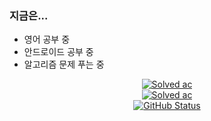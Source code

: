 ### 지금은...
- 영어 공부 중
- 안드로이드 공부 중
- 알고리즘 문제 푸는 중


<p align="center">
  <a href="https://github.com/HamBP"><img alt="Solved ac" src="https://hits.seeyoufarm.com/api/count/incr/badge.svg?url=https%3A%2F%2Fgithub.com%2FHamBP&count_bg=%2379C83D&title_bg=%23555555&icon=&icon_color=%23E7E7E7&title=hits&edge_flat=false"/></a><br>
  <a href="https://github.com/HamBP"><img alt="Solved ac" src="http://mazassumnida.wtf/api/generate_badge?boj=sjy9484"/></a><br>
  <a href="https://github.com/HamBP"><img alt="GitHub Status" src="https://github-readme-stats.vercel.app/api?username=HamBP&count_private=true&include_all_commits=true"/></a>
</p>
